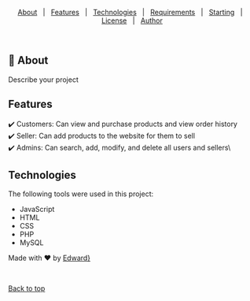 <p align="center">
  <a href="#dart-about">About</a> &#xa0; | &#xa0; 
  <a href="#sparkles-features">Features</a> &#xa0; | &#xa0;
  <a href="#rocket-technologies">Technologies</a> &#xa0; | &#xa0;
  <a href="#white_check_mark-requirements">Requirements</a> &#xa0; | &#xa0;
  <a href="#checkered_flag-starting">Starting</a> &#xa0; | &#xa0;
  <a href="#memo-license">License</a> &#xa0; | &#xa0;
  <a href="https://github.com/Ewynman" target="_blank">Author</a>
</p>

<br>

## :dart: About ##

Describe your project

## Features ##

:heavy_check_mark: Customers: Can view and purchase products and view order history\
:heavy_check_mark: Seller: Can add products to the website for them to sell\
:heavy_check_mark: Admins: Can search, add, modify, and delete all users and sellers\


## Technologies ##

The following tools were used in this project:

- JavaScript
- HTML
- CSS
- PHP
- MySQL


Made with :heart: by <a href="https://github.com/Ewynman" target="_blank">Edward}</a>

&#xa0;

<a href="#top">Back to top</a>

